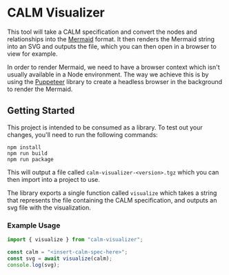 # CALM Visualizer

This tool will take a CALM specification and convert the nodes and relationships into the [Mermaid](https://mermaid.js.org) format.
It then renders the Mermaid string into an SVG and outputs the file, which you can then open in a browser to view for example.

In order to render Mermaid, we need to have a browser context which isn't usually available in a Node environment.
The way we achieve this is by using the [Puppeteer](https://pptr.dev) library to create a headless browser in the background to render the Mermaid.

## Getting Started

This project is intended to be consumed as a library.
To test out your changes, you'll need to run the following commands:

```
npm install
npm run build
npm run package
```

This will output a file called `calm-visualizer-<version>.tgz` which you can then import into a project to use.

The library exports a single function called `visualize` which takes a string that represents the file containing the CALM specification, and outputs an svg file with the visualization.

### Example Usage

```typescript
import { visualize } from "calm-visualizer";

const calm = "<insert-calm-spec-here>";
const svg = await visualize(calm);
console.log(svg);
```
